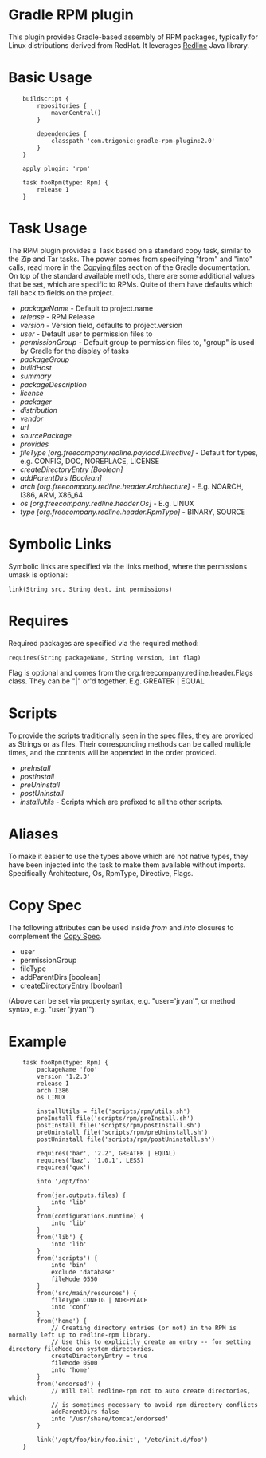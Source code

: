 # Gradle RPM plugin

This plugin provides Gradle-based assembly of RPM packages, typically for Linux distributions
derived from RedHat.  It leverages [Redline](http://redline-rpm.org/) Java library.

# Basic Usage

```
    buildscript {
        repositories {
            mavenCentral()
        }

        dependencies {
            classpath 'com.trigonic:gradle-rpm-plugin:2.0'
        }
    }

    apply plugin: 'rpm'

    task fooRpm(type: Rpm) {
        release 1
    }

```

# Task Usage

The RPM plugin provides a Task based on a standard copy task, similar to the Zip and Tar tasks. The power comes from
specifying "from" and "into" calls, read more in the [Copying files](http://www.gradle.org/docs/current/userguide/working_with_files.html#sec:copying_files)
section of the Gradle documentation.  On top of the standard available methods, there are some additional values that
be set, which are specific to RPMs. Quite of them have defaults which fall back to fields on the project.

* _packageName_ - Default to project.name
* _release_ - RPM Release
* _version_ - Version field, defaults to project.version
* _user_ - Default user to permission files to
* _permissionGroup_ - Default group to permission files to, "group" is used by Gradle for the display of tasks
* _packageGroup_
* _buildHost_
* _summary_
* _packageDescription_
* _license_
* _packager_
* _distribution_
* _vendor_
* _url_
* _sourcePackage_
* _provides_
* _fileType [org.freecompany.redline.payload.Directive]_ - Default for types, e.g. CONFIG, DOC, NOREPLACE, LICENSE
* _createDirectoryEntry [Boolean]_
* _addParentDirs [Boolean]_
* _arch [org.freecompany.redline.header.Architecture]_ - E.g. NOARCH, I386, ARM, X86_64
* _os [org.freecompany.redline.header.Os]_ - E.g. LINUX
* _type [org.freecompany.redline.header.RpmType]_ - BINARY, SOURCE

# Symbolic Links

Symbolic links are specified via the links method, where the permissions umask is optional:

```
link(String src, String dest, int permissions)
```

# Requires

Required packages are specified via the required method:

```
requires(String packageName, String version, int flag)
```

Flag is optional and comes from the org.freecompany.redline.header.Flags class. They can be "|" or'd together.
E.g. GREATER | EQUAL

# Scripts

To provide the scripts traditionally seen in the spec files, they are provided as Strings or as files. Their
corresponding methods can be called multiple times, and the contents will be appended in the order provided.

* _preInstall_
* _postInstall_
* _preUninstall_
* _postUninstall_
* _installUtils_ - Scripts which are prefixed to all the other scripts.

# Aliases

To make it easier to use the types above which are not native types, they have been injected into the task to make them
available without imports. Specifically Architecture, Os, RpmType, Directive, Flags.

# Copy Spec

The following attributes can be used inside _from_ and _into_ closures to complement the [Copy Spec](http://www.gradle.org/docs/current/userguide/working_with_files.html#sec:copying_files).

* user
* permissionGroup
* fileType
* addParentDirs [boolean]
* createDirectoryEntry [boolean]

(Above can be set via property syntax, e.g. "user='jryan'", or method syntax, e.g. "user 'jryan'")

# Example

```
    task fooRpm(type: Rpm) {
        packageName 'foo'
        version '1.2.3'
        release 1
        arch I386
        os LINUX

        installUtils = file('scripts/rpm/utils.sh')
        preInstall file('scripts/rpm/preInstall.sh')
        postInstall file('scripts/rpm/postInstall.sh')
        preUninstall file('scripts/rpm/preUninstall.sh')
        postUninstall file('scripts/rpm/postUninstall.sh')

        requires('bar', '2.2', GREATER | EQUAL)
        requires('baz', '1.0.1', LESS)
        requires('qux')

        into '/opt/foo'

        from(jar.outputs.files) {
            into 'lib'
        }
        from(configurations.runtime) {
            into 'lib'
        }
        from('lib') {
            into 'lib'
        }
        from('scripts') {
            into 'bin'
            exclude 'database'
            fileMode 0550
        }
        from('src/main/resources') {
            fileType CONFIG | NOREPLACE
            into 'conf'
        }
        from('home') {
            // Creating directory entries (or not) in the RPM is normally left up to redline-rpm library.
            // Use this to explicitly create an entry -- for setting directory fileMode on system directories.
            createDirectoryEntry = true
            fileMode 0500
            into 'home'
        }
        from('endorsed') {
            // Will tell redline-rpm not to auto create directories, which
            // is sometimes necessary to avoid rpm directory conflicts
            addParentDirs false
            into '/usr/share/tomcat/endorsed'
        }

        link('/opt/foo/bin/foo.init', '/etc/init.d/foo')
    }
```
